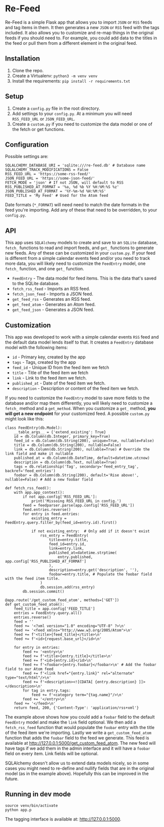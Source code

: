 # Re-Feed
Re-Feed is a simple Flask app that allows you to import `JSON` or `RSS` feeds and tag items in them. It then generates a new `JSON` or `RSS` feed with the tags included. It also allows you to customize and re-map things in the original feeds if you should need to. For example, you could add data to the titles in the feed or pull them from a different element in the original feed.

## Installation
1. Clone the repo.
2. Create a Virtualenv: `python3 -m venv venv`
3. Install the requirements: `pip install -r requirements.txt`

## Setup
1. Create a `config.py` file in the root directory.
2. Add settings to your `config.py`. At a minimum you will need `RSS_FEED_URL` or `JSON_FEED_URL`.
3. Create a `custom.py` if you need to customize the data model or one of the fetch or get functions.

## Configuration
Possible settings are:
```
SQLALCHEMY_DATABASE_URI = 'sqlite:///re-feed.db' # Database name
SQLALCHEMY_TRACK_MODIFICATIONS = False
RSS_FEED_URL = 'https://some-rss-feed/'
JSON_FEED_URL = 'https://some-json-feed/'
FETCH_MODE = 'json' # If not JSON, will default to RSS
RSS_PUBLISHED_AT_FORMAT = '%a, %d %b %Y %H:%M:%S %z'
JSON_PUBLISHED_AT_FORMAT = '%Y-%m-%d %H:%M:%S'
FEED_TITLE = 'My Feed' # Used for the Atom feed
```
Date formats (`*_FORMAT`) will need need to match the date formats in the feed you're importing. Add any of these that need to be overridden, to your `config.py`.

## API
This app uses `SQLAlchemy` models to create and save to an `SQLite` database, `fetch_` functions to read and import feeds, and `get_` functions to generate new feeds. Any of these can be customized in your `custom.py`. If your feed is different from a simple calendar events feed and/or you need to track more data, you will likely need to customize the `FeedEntry` model, one `fetch_` function, and one `get_` function.

- `FeedEntry` - The data model for feed items. This is the data that's saved to the SQLite database.
- `fetch_rss_feed` - Imports an RSS feed.
- `fetch_json_feed` - Imports a JSON feed.
- `get_feed_rss` - Generates an RSS feed.
- `get_feed_atom` - Generates an Atom feed.
- `get_feed_json` - Generates a JSON feed.

## Customization
This app was developed to work with a simple calendar events `RSS` feed and the default data model lends itself to that. It creates a `FeedEntry` database model with the following items:
- `id` - Primary key, created by the app
- `tags` - Tags, created by the app
- `feed_id` - Unique ID from the feed item we fetch
- `title` - Title of the feed item we fetch 
- `link` - Link to the feed item we fetch.
- `published_at` - Date of the feed item we fetch.
- `description` - Description or content of the feed item we fetch.

If you need to customize the `FeedEntry` model to save more fields to the database and/or map them differently, you will likely need to customize a `fetch_` method and a `get_method`. When you customize a `get_` method, **you will get a new endpoint** for your customized feed. A possible `custom.py` might look like this:

```
class FeedEntry(db.Model):
    __table_args__ = {'extend_existing': True}
    id = db.Column(db.Integer, primary_key=True)
    feed_id = db.Column(db.String(200), unique=True, nullable=False)
    title = db.Column(db.String(200), nullable=False)
    link = db.Column(db.String(200), nullable=True) # Override the link field and make it nullable
    published_at = db.Column(db.DateTime, default=datetime.utcnow)
    description = db.Column(db.Text, nullable=True)
    tags = db.relationship('Tag', secondary='feed_entry_tag', backref='feed_entries')
    foobar = db.Column(db.String(200), default='Rise above!', nullable=False) # Add a new foobar field
    
def fetch_rss_feed():
    with app.app_context():
        if not app.config['RSS_FEED_URL']:
            print('Missoing RSS_FEED_URL in config.')
        feed = feedparser.parse(app.config['RSS_FEED_URL'])
        feed.entries.reverse()
        for entry in feed.entries:
            existing_entry = FeedEntry.query.filter_by(feed_id=entry.id).first()

            if not existing_entry:  # Only add if it doesn't exist
                rss_entry = FeedEntry(
                    title=entry.title,
                    feed_id=entry.id,
                    link=entry.link,
                    published_at=datetime.strptime(
                        entry.published, app.config['RSS_PUBLISHED_AT_FORMAT']
                    ),
                    description=entry.get('description', ''),
                    foobar=entry.title, # Populate the foobar field with the feed item title.
                ) 
                db.session.add(rss_entry)
        db.session.commit()
        
@app.route('/get_custom_feed_atom', methods=['GET'])
def get_custom_feed_atom():
    feed_title = app.config['FEED_TITLE']
    entries = FeedEntry.query.all()
    entries.reverse()
    feed = ''
    feed += '<?xml version="1.0" encoding="UTF-8" ?>\n'
    feed += '<feed xmlns="http://www.w3.org/2005/Atom">\n'
    feed += f'<title>{feed_title}</title>\n'
    feed += f'<id>{request.base_url}</id>\n'

    for entry in entries:
        feed += '<entry>\n'
        feed += f'<title>{entry.title}</title>\n'
        feed += f'<id>{entry.id}</id>\n'
        feed += f'<foobar>{entry.foobar}</foobar>\n' # Add the foobar field to our Atom feed
        feed += f'<link href="{entry.link}" rel="alternate" type="text/html"/>\n'
        feed += f'<description><![CDATA[ {entry.description} ]]></description>\n'
        for tag in entry.tags:
            feed += f'<category term="{tag.name}"/>\n'
        feed += '</entry>\n'
    feed += '</feed>\n'
    return feed, 200, {'Content-Type': 'application/rss+xml'}
```

The example above shows how you could add a `foobar` field to the default `FeedEntry` model and make the `link` field optional. We then add a `fetch_rss_feed` function that would populate the `foobar` entry with the title of the feed item we're importing. Lastly we write a `get_custom_feed_atom` function that adds the `foobar` field to the feed we generate. This feed is available at http://127.0.0.1:5000/get_custom_feed_atom. The new feed will have tags if we add them in the admin interface and it will have a `foobar` field on every item. Link fields will be optional.

SQLAlchemy doesn't allow us to extend data models nicely, so in some cases you might need to re-define and nullify fields that are in the original model (as in the example above). Hopefully this can be improved in the future.

## Running in dev mode
```
source venv/bin/activate
python app.p
```
The tagging interface is available at: http://127.0.0.1:5000.
